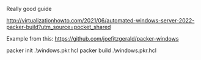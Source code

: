 Really good guide

http://virtualizationhowto.com/2021/06/automated-windows-server-2022-packer-build?utm_source=pocket_shared

Example from this: https://github.com/joefitzgerald/packer-windows

packer init  .\windows.pkr.hcl
packer build .\windows.pkr.hcl
